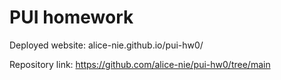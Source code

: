 # PUI homework

Deployed website: alice-nie.github.io/pui-hw0/

Repository link: https://github.com/alice-nie/pui-hw0/tree/main
